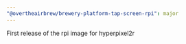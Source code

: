 ```yaml
---
"@overtheairbrew/brewery-platform-tap-screen-rpi": major
---
```


First release of the rpi image for hyperpixel2r
